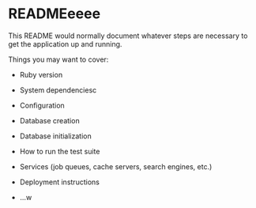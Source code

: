 # READMEeeee

This README would normally document whatever steps are necessary to get the
application up and running.

Things you may want to cover:

* Ruby version

* System dependenciesc

* Configuration

* Database creation

* Database initialization

* How to run the test suite

* Services (job queues, cache servers, search engines, etc.)

* Deployment instructions

* ...w
